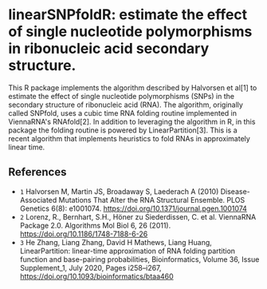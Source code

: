 # linearSNPfoldR: estimate the effect of single nucleotide polymorphisms in ribonucleic acid secondary structure.
This R package implements the algorithm described by Halvorsen et al[1] to estimate the effect of single nucleotide polymorphisms (SNPs) in the secondary structure of ribonucleic acid (RNA). The algorithm, originally called SNPfold, uses a cubic time RNA folding routine implemented in ViennaRNA's RNAfold[2]. In addition to leveraging the algorithm in R, in this package the folding routine is powered by LinearPartition[3]. This is a recent algorithm that implements heuristics to fold RNAs in approximately linear time.

## References
- `1` Halvorsen M, Martin JS, Broadaway S, Laederach A (2010) Disease-Associated Mutations That Alter the RNA Structural Ensemble. PLOS Genetics 6(8): e1001074. https://doi.org/10.1371/journal.pgen.1001074
- `2` Lorenz, R., Bernhart, S.H., Höner zu Siederdissen, C. et al. ViennaRNA Package 2.0. Algorithms Mol Biol 6, 26 (2011). https://doi.org/10.1186/1748-7188-6-26
- `3` He Zhang, Liang Zhang, David H Mathews, Liang Huang, LinearPartition: linear-time approximation of RNA folding partition function and base-pairing probabilities, Bioinformatics, Volume 36, Issue Supplement_1, July 2020, Pages i258–i267, https://doi.org/10.1093/bioinformatics/btaa460
